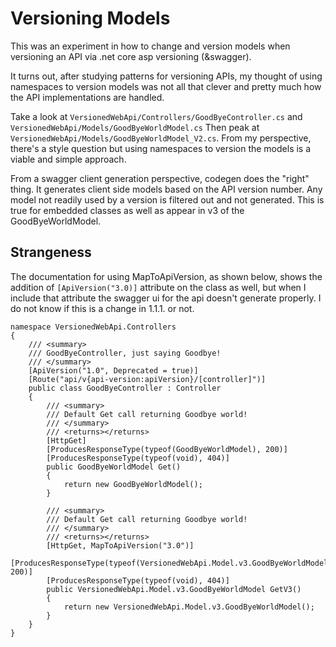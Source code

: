 # Versioning Models

This was an experiment in how to change and version models when versioning an API via .net core asp versioning (&swagger).

It turns out, after studying patterns for versioning APIs, my thought of using namespaces to version models was not all that clever and pretty much how the API implementations are handled.

Take a look at `VersionedWebApi/Controllers/GoodByeController.cs` and `VersionedWebApi/Models/GoodByeWorldModel.cs` Then peak at `VersionedWebApi/Models/GoodByeWorldModel_V2.cs`. From my perspective, there's a style question but using namespaces to version the models is a viable and simple approach.

From a swagger client generation perspective, codegen does the "right" thing. It generates client side models based on the API version number. Any model not readily used by a version is filtered out and not generated. This is true for embedded classes as well as appear in v3 of the GoodByeWorldModel.

## Strangeness

The documentation for using MapToApiVersion, as shown below, shows the addition of `[ApiVersion("3.0)]` attribute on the class as well, but when I include that attribute the swagger ui for the api doesn't generate properly. I do not know if this is a change in 1.1.1. or not.

```
namespace VersionedWebApi.Controllers
{
	/// <summary>
	/// GoodByeController, just saying Goodbye!
	/// </summary>
	[ApiVersion("1.0", Deprecated = true)]
    [Route("api/v{api-version:apiVersion}/[controller]")]
    public class GoodByeController : Controller
	{
		/// <summary>
		/// Default Get call returning Goodbye world!
		/// </summary>
		/// <returns></returns>
		[HttpGet]
        [ProducesResponseType(typeof(GoodByeWorldModel), 200)]
        [ProducesResponseType(typeof(void), 404)]
		public GoodByeWorldModel Get()
		{
			return new GoodByeWorldModel();
		}

		/// <summary>
		/// Default Get call returning Goodbye world!
		/// </summary>
		/// <returns></returns>
		[HttpGet, MapToApiVersion("3.0")]
        [ProducesResponseType(typeof(VersionedWebApi.Model.v3.GoodByeWorldModel), 200)]
        [ProducesResponseType(typeof(void), 404)]
		public VersionedWebApi.Model.v3.GoodByeWorldModel GetV3()
		{
			return new VersionedWebApi.Model.v3.GoodByeWorldModel();
		}
	}
}

```